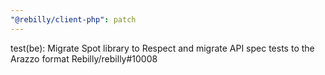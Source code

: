 ```yaml
---
"@rebilly/client-php": patch
---
```


test(be): Migrate Spot library to Respect and migrate API spec tests to the Arazzo format Rebilly/rebilly#10008
